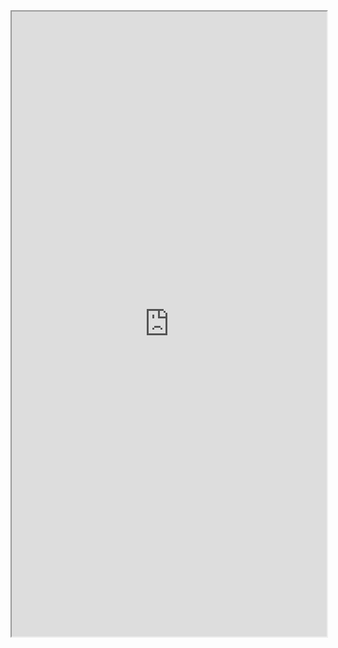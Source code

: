 <iframe 
src="https://coda.io/embed/jD38E5fJk_/#Full-Active-Inference-Ontology_tuuOJ_Ew/r47&view=full&viewMode=embedplay&hideSections=true" 
width=900 
height=1000 
style="max-width: 100%;" 
allow="fullscreen">
</iframe>